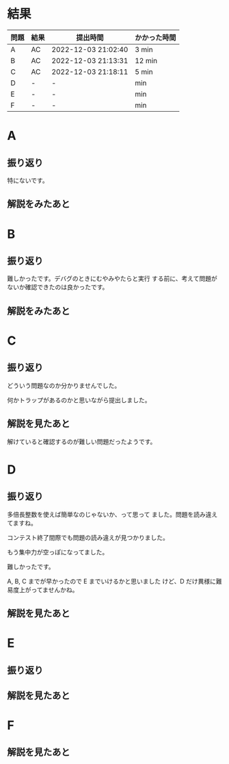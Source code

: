 # 結果

| 問題 | 結果 | 提出時間            | かかった時間 |
|------|------|---------------------|--------------|
| A    | AC   | 2022-12-03 21:02:40 | 3 min        |
| B    | AC   | 2022-12-03 21:13:31 | 12 min       |
| C    | AC   | 2022-12-03 21:18:11 | 5 min        |
| D    | -    | -                   |     min      |
| E    | -    | -                   |     min      |
| F    | -    | -                   |     min      |

# A

## 振り返り

特にないです。

## 解説をみたあと

# B

## 振り返り

難しかったです。デバグのときにむやみやたらと実行
する前に、考えて問題がないか確認できたのは良かったです。

## 解説をみたあと

# C

## 振り返り

どういう問題なのか分かりませんでした。

何かトラップがあるのかと思いながら提出しました。

## 解説を見たあと

解けていると確認するのが難しい問題だったようです。

# D

## 振り返り

多倍長整数を使えば簡単なのじゃないか、って思って
ました。問題を読み違えてますね。

コンテスト終了間際でも問題の読み違えが見つかりました。

もう集中力が空っぽになってました。

難しかったです。

A, B, C までが早かったので E までいけるかと思いました
けど、D だけ異様に難易度上がってませんかね。

## 解説を見たあと

# E

## 振り返り

## 解説を見たあと

# F

## 解説を見たあと
